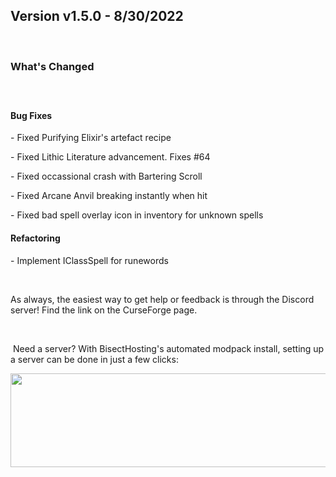 <h2>Version v1.5.0 - 8/30/2022</h2>
<p>&nbsp;</p>
<h3>What's Changed</h3>
<p><span style="font-size: 1.2rem;">&nbsp;</span></p>
<h4><strong>Bug Fixes</strong></h4>
<p>- Fixed Purifying Elixir's artefact recipe</p>
<p>- Fixed Lithic Literature advancement. Fixes #64</p>
<p>- Fixed occassional crash with Bartering Scroll</p>
<p>- Fixed Arcane Anvil breaking instantly when hit</p>
<p>- Fixed bad spell overlay icon in inventory for unknown spells</p>

<h4><strong>Refactoring</strong></h4>
<p>- Implement IClassSpell for runewords</p>
<p>&nbsp;</p>
<p>As always, the easiest way to get help or feedback is through the Discord server! Find the link on the CurseForge page.</p>
<p>&nbsp;</p>
<p>&nbsp;Need a server? With BisectHosting's&nbsp;automated modpack install, setting up a server can be done in just a few clicks:</p>
<p><span style="font-size: 24px;"><a href="https://www.curseforge.com/linkout?remoteUrl=https%253a%252f%252fbisecthosting.com%252fWinDanesz"><img src="https://www.bisecthosting.com/partners/custom-banners/a2f8bf1e-2d39-48c4-a80d-02ef73cdd36c.png" width="900" height="150" /></a></span></p>